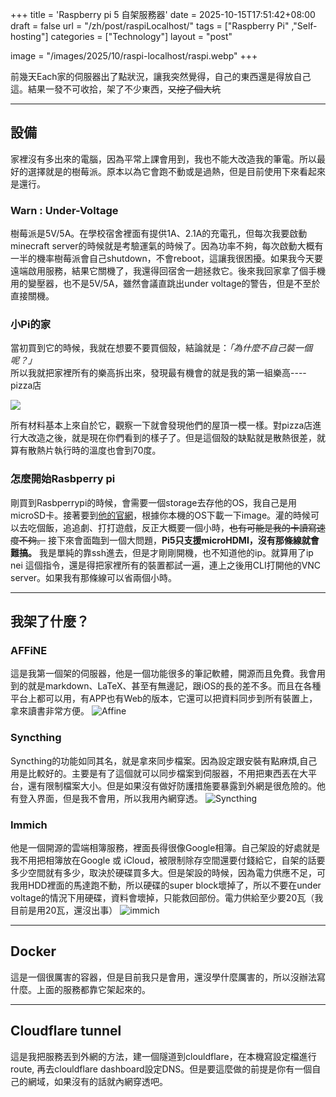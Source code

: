 +++
title = 'Raspberry pi 5 自架服務器'
date = 2025-10-15T17:51:42+08:00
draft = false
url = "/zh/post/raspiLocalhost/"
tags = ["Raspberry Pi" ,"Self-hosting"]
categories = ["Technology"]
layout = "post"

image = "/images/2025/10/raspi-localhost/raspi.webp"
+++

前幾天Each家的伺服器出了點狀況，讓我突然覺得，自己的東西還是得放自己這。結果一發不可收拾，架了不少東西，~~又挖了個大坑~~
<!--more-->
***
## 設備  
家裡沒有多出來的電腦，因為平常上課會用到，我也不能大改造我的筆電。所以最好的選擇就是的樹莓派。原本以為它會跑不動或是過熱，但是目前使用下來看起來是還行。
### Warn : Under-Voltage  
樹莓派是5V/5A。在學校宿舍裡面有提供1A、2.1A的充電孔，但每次我要啟動minecraft server的時候就是考驗運氣的時候了。因為功率不夠，每次啟動大概有一半的機率樹莓派會自己shutdown，不會reboot，這讓我很困擾。如果我今天要遠端啟用服務，結果它關機了，我還得回宿舍一趟拯救它。後來我回家拿了個手機用的變壓器，也不是5V/5A，雖然會議直跳出under voltage的警告，但是不至於直接關機。  

### 小Pi的家  
當初買到它的時候，我就在想要不要買個殼，結論就是：*「為什麼不自己裝一個呢？」*   
所以我就把家裡所有的樂高拆出來，發現最有機會的就是我的第一組樂高----pizza店 

![](/images/2025/10/raspi-localhost/Lego-pizza.webp)  

所有材料基本上來自於它，觀察一下就會發現他們的屋頂一模一樣。對pizza店進行大改造之後，就是現在你們看到的樣子了。但是這個殼的缺點就是散熱很差，就算有散熱片執行時的溫度也會到70度。

### 怎麼開始Rasbperry pi  
剛買到Rasbperrypi的時候，會需要一個storage去存他的OS，我自己是用microSD卡。接著要到[他的官網](https://www.raspberrypi.com/software/)，根據你本機的OS下載一下image。灌的時候可以去吃個飯，追追劇、打打遊戲，反正大概要一個小時，~~也有可能是我的卡讀寫速度不夠。~~ 接下來會面臨到一個大問題，**Pi5只支援microHDMI，沒有那條線就會難搞。** 我是單純的靠ssh進去，但是才剛剛開機，也不知道他的ip。就算用了ip nei 這個指令，還是得把家裡所有的裝置都試一遍，連上之後用CLI打開他的VNC server。如果我有那條線可以省兩個小時。

***
## 我架了什麼？
### AFFiNE
這是我第一個架的伺服器，他是一個功能很多的筆記軟體，開源而且免費。我會用到的就是markdown、LaTeX、甚至有無邊記，跟iOS的長的差不多。而且在各種平台上都可以用，有APP也有Web的版本，它還可以把資料同步到所有裝置上，拿來讀書非常方便。
![Affine](/images/2025/10/raspi-localhost/affine.webp)

### Syncthing  
Syncthing的功能如同其名，就是拿來同步檔案。因為設定跟安裝有點麻煩,自己用是比較好的。主要是有了這個就可以同步檔案到伺服器，不用把東西丟在大平台，還有限制檔案大小。但是如果沒有做好防護措施要暴露到外網是很危險的。他有登入界面，但是我不會用，所以我用內網穿透。
![Syncthing](/images/2025/10/raspi-localhost/sync.webp)  

### Immich  
他是一個開源的雲端相簿服務，裡面長得很像Google相簿。自己架設的好處就是我不用把相簿放在Google 或 iCloud，被限制除存空間還要付錢給它，自架的話要多少空間就有多少，取決於硬碟買多大。但是架設的時候，因為電力供應不足，可我用HDD裡面的馬達跑不動，所以硬碟的super block壞掉了，所以不要在under voltage的情況下用硬碟，資料會壞掉，只能救回部份。電力供給至少要20瓦（我目前是用20瓦，還沒出事）
![immich](/images/2025/10/raspi-localhost/immich.webp)

*** 
## Docker  
這是一個很厲害的容器，但是目前我只是會用，還沒學什麼厲害的，所以沒辦法寫什麼。上面的服務都靠它架起來的。　　

*** 
## Cloudflare tunnel
這是我把服務丟到外網的方法，建一個隧道到clouldflare，在本機寫設定檔進行route, 再去clouldflare dashboard設定DNS。但是要這麼做的前提是你有一個自己的網域，如果沒有的話就內網穿透吧。

